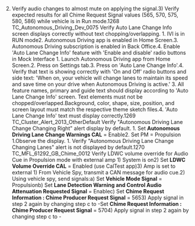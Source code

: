 2) Verify audio changes to almost mute on applying the signal.3) Verify expected results for all Chime Request Signal values (565, 570, 575, 580, 586) while vehicle is in Run mode.1268 TC_Autonomous_Driving_Dev_0075 Verify Auto Lane Change Info screen displays correctly without text chopping/overlapping. 1. IVI is in RUN mode2. Autonomous Driving app is enabled in Home Screen.3. Autonomous Driving subscription is enabled in Back Office.4. Enable 'Auto Lane Change Info' feature with 'Enable and disable' radio buttons in Mock Interface 1. Launch Autonomous Driving app from Home Screen.2. Press on Settings tab.3. Press on 'Auto Lane Change Info'.4. Verify that text is showing correctly with 'On and Off' radio buttons and side text: 'When on, your vehicle will change lanes to maintain its speed and save time on your drive when Autonomous Driving is active.' 3. All feature names, primary and guide text should display according to 'Auto Lane Change Info' screen. Text elements must not be chopped/overlapped.Background, color, shape, size, position, and screen layout must match the respective theme sketch files.4. 'Auto Lane Change Info' text must display correctly.1269 TC_Cluster_Alert_2013_OtherDefault Verify "Autonomous Driving Lane Change Changing Right" alert display by default. 1. Set **Autonomous Driving Lane Change Warnings CAL** = Enable2. Set PM = Propulsion 1.Observe the display. 1. Verify "Autonomous Driving Lane Change Changing Lanes" alert is not displayed by default.1270 TC_MFL_61292_GB_Chime_0012 Verify LDWC volume override for Audio Cue in Propulsion mode with external amp 1) System is on2) Set **LDWC Volume Override CAL** = Enabled (use CalTest app)3) Amp is set to external 1) From Vehicle Spy, transmit a CAN message for audio cue.2) Using vehicle spy, send signals:a) Set **Vehicle Mode Signal** = Propulsionb) Set **Lane Detection Warning and Control Audio Attenuation Requested Signal** = Enablec) Set **Chime Request Information : Chime Producer Request Signal** = 5653) Apply signal in step 2 again by changing step c to -Set **Chime Request Information : Chime Producer Request Signal** = 5704) Apply signal in step 2 again by changing step c to -